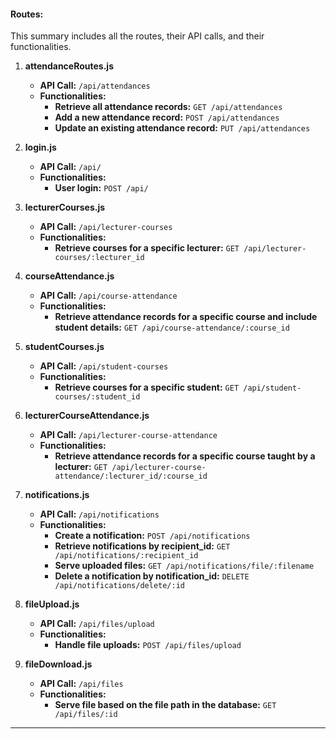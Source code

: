 #### Routes:
This summary includes all the routes, their API calls, and their functionalities.

1. **attendanceRoutes.js**
   - **API Call:** `/api/attendances`
   - **Functionalities:**
     - **Retrieve all attendance records:** `GET /api/attendances`
     - **Add a new attendance record:** `POST /api/attendances`
     - **Update an existing attendance record:** `PUT /api/attendances`

2. **login.js**
   - **API Call:** `/api/`
   - **Functionalities:**
     - **User login:** `POST /api/`

3. **lecturerCourses.js**
   - **API Call:** `/api/lecturer-courses`
   - **Functionalities:**
     - **Retrieve courses for a specific lecturer:** `GET /api/lecturer-courses/:lecturer_id`

4. **courseAttendance.js**
   - **API Call:** `/api/course-attendance`
   - **Functionalities:**
     - **Retrieve attendance records for a specific course and include student details:** `GET /api/course-attendance/:course_id`

5. **studentCourses.js**
   - **API Call:** `/api/student-courses`
   - **Functionalities:**
     - **Retrieve courses for a specific student:** `GET /api/student-courses/:student_id`

6. **lecturerCourseAttendance.js**
   - **API Call:** `/api/lecturer-course-attendance`
   - **Functionalities:**
     - **Retrieve attendance records for a specific course taught by a lecturer:** `GET /api/lecturer-course-attendance/:lecturer_id/:course_id`

7. **notifications.js**
   - **API Call:** `/api/notifications`
   - **Functionalities:**
     - **Create a notification:** `POST /api/notifications`
     - **Retrieve notifications by recipient_id:** `GET /api/notifications/:recipient_id`
     - **Serve uploaded files:** `GET /api/notifications/file/:filename`
     - **Delete a notification by notification_id:** `DELETE /api/notifications/delete/:id`

8. **fileUpload.js**
   - **API Call:** `/api/files/upload`
   - **Functionalities:**
     - **Handle file uploads:** `POST /api/files/upload`

9. **fileDownload.js**
   - **API Call:** `/api/files`
   - **Functionalities:**
     - **Serve file based on the file path in the database:** `GET /api/files/:id`

---

